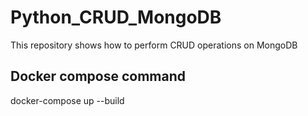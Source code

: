# Python_CRUD_MongoDB
This repository shows how to perform CRUD operations on MongoDB


## Docker compose command
docker-compose up --build